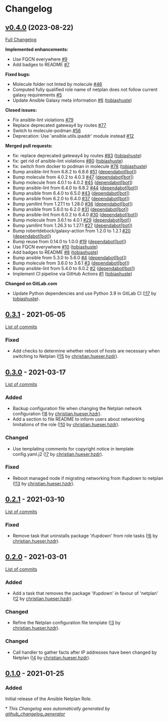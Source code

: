# Changelog

## [v0.4.0](https://github.com/hifis-net/ansible-role-netplan/tree/v0.4.0) (2023-08-22)

[Full Changelog](https://github.com/hifis-net/ansible-role-netplan/compare/v0.3.1...v0.4.0)

**Implemented enhancements:**

- Use FQCN everywhere [\#9](https://github.com/hifis-net/ansible-role-netplan/issues/9)
- Add badges to README [\#7](https://github.com/hifis-net/ansible-role-netplan/issues/7)

**Fixed bugs:**

- Molecule folder not linted by molecule [\#46](https://github.com/hifis-net/ansible-role-netplan/issues/46)
- Computed fully qualified role name of netplan does not follow current galaxy requirements [\#5](https://github.com/hifis-net/ansible-role-netplan/issues/5)
- Update Ansible Galaxy meta information [\#6](https://github.com/hifis-net/ansible-role-netplan/pull/6) ([tobiashuste](https://github.com/tobiashuste))

**Closed issues:**

- Fix ansible-lint violations [\#79](https://github.com/hifis-net/ansible-role-netplan/issues/79)
- Replace deprecated gateway4 by routes [\#77](https://github.com/hifis-net/ansible-role-netplan/issues/77)
- Switch to molecule-podman [\#56](https://github.com/hifis-net/ansible-role-netplan/issues/56)
- Deprecation: Use 'ansible.utils.ipaddr' module instead [\#12](https://github.com/hifis-net/ansible-role-netplan/issues/12)

**Merged pull requests:**

- fix: replace deprecated gateway4 by routes [\#83](https://github.com/hifis-net/ansible-role-netplan/pull/83) ([tobiashuste](https://github.com/tobiashuste))
- fix: get rid of ansible-lint violations [\#80](https://github.com/hifis-net/ansible-role-netplan/pull/80) ([tobiashuste](https://github.com/tobiashuste))
- fix: switch from docker to podman in molecule [\#78](https://github.com/hifis-net/ansible-role-netplan/pull/78) ([tobiashuste](https://github.com/tobiashuste))
- Bump ansible-lint from 6.8.2 to 6.8.6 [\#51](https://github.com/hifis-net/ansible-role-netplan/pull/51) ([dependabot[bot]](https://github.com/apps/dependabot))
- Bump molecule from 4.0.2 to 4.0.3 [\#47](https://github.com/hifis-net/ansible-role-netplan/pull/47) ([dependabot[bot]](https://github.com/apps/dependabot))
- Bump molecule from 4.0.1 to 4.0.2 [\#45](https://github.com/hifis-net/ansible-role-netplan/pull/45) ([dependabot[bot]](https://github.com/apps/dependabot))
- Bump ansible-lint from 6.4.0 to 6.8.2 [\#44](https://github.com/hifis-net/ansible-role-netplan/pull/44) ([dependabot[bot]](https://github.com/apps/dependabot))
- Bump ansible from 6.4.0 to 6.5.0 [\#43](https://github.com/hifis-net/ansible-role-netplan/pull/43) ([dependabot[bot]](https://github.com/apps/dependabot))
- Bump ansible from 6.2.0 to 6.4.0 [\#37](https://github.com/hifis-net/ansible-role-netplan/pull/37) ([dependabot[bot]](https://github.com/apps/dependabot))
- Bump yamllint from 1.27.1 to 1.28.0 [\#36](https://github.com/hifis-net/ansible-role-netplan/pull/36) ([dependabot[bot]](https://github.com/apps/dependabot))
- Bump ansible from 5.6.0 to 6.2.0 [\#31](https://github.com/hifis-net/ansible-role-netplan/pull/31) ([dependabot[bot]](https://github.com/apps/dependabot))
- Bump ansible-lint from 6.0.2 to 6.4.0 [\#30](https://github.com/hifis-net/ansible-role-netplan/pull/30) ([dependabot[bot]](https://github.com/apps/dependabot))
- Bump molecule from 3.6.1 to 4.0.1 [\#29](https://github.com/hifis-net/ansible-role-netplan/pull/29) ([dependabot[bot]](https://github.com/apps/dependabot))
- Bump yamllint from 1.26.3 to 1.27.1 [\#27](https://github.com/hifis-net/ansible-role-netplan/pull/27) ([dependabot[bot]](https://github.com/apps/dependabot))
- Bump robertdebock/galaxy-action from 1.2.0 to 1.2.1 [\#20](https://github.com/hifis-net/ansible-role-netplan/pull/20) ([dependabot[bot]](https://github.com/apps/dependabot))
- Bump reuse from 0.14.0 to 1.0.0 [\#19](https://github.com/hifis-net/ansible-role-netplan/pull/19) ([dependabot[bot]](https://github.com/apps/dependabot))
- Use FQCN everywhere [\#10](https://github.com/hifis-net/ansible-role-netplan/pull/10) ([tobiashuste](https://github.com/tobiashuste))
- Add badges to README [\#8](https://github.com/hifis-net/ansible-role-netplan/pull/8) ([tobiashuste](https://github.com/tobiashuste))
- Bump ansible from 5.3.0 to 5.6.0 [\#4](https://github.com/hifis-net/ansible-role-netplan/pull/4) ([dependabot[bot]](https://github.com/apps/dependabot))
- Bump molecule from 3.6.0 to 3.6.1 [\#3](https://github.com/hifis-net/ansible-role-netplan/pull/3) ([dependabot[bot]](https://github.com/apps/dependabot))
- Bump ansible-lint from 5.4.0 to 6.0.2 [\#2](https://github.com/hifis-net/ansible-role-netplan/pull/2) ([dependabot[bot]](https://github.com/apps/dependabot))
- Implement CI pipeline via GitHub Actions [\#1](https://github.com/hifis-net/ansible-role-netplan/pull/1) ([tobiashuste](https://github.com/tobiashuste))

**Changed on GitLab.com**

- Update Python dependencies and use Python 3.9 in GitLab CI
  ([!17](https://gitlab.com/hifis/ansible/netplan-role/-/merge_requests/17)
  by [tobiashuste](https://gitlab.com/tobiashuste)).

## [0.3.1](https://gitlab.com/hifis/ansible/netplan-role/-/releases/v0.3.1) - 2021-05-05

[List of commits](https://gitlab.com/hifis/ansible/netplan-role/-/compare/v0.3.0...v0.3.1)

### Fixed

- Add checks to determine whether reboot of hosts are necessary when switching to Netplan
  ([!15](https://gitlab.com/hifis/ansible/netplan-role/-/merge_requests/15)
  by [christian.hueser.hzdr](https://gitlab.com/christian.hueser.hzdr)).

## [0.3.0](https://gitlab.com/hifis/ansible/netplan-role/-/releases/v0.3.0) - 2021-03-17

[List of commits](https://gitlab.com/hifis/ansible/netplan-role/-/compare/v0.2.1...v0.3.0)

### Added

- Backup configuration file when changing the Netplan network configuration
  ([!8](https://gitlab.com/hifis/ansible/netplan-role/-/merge_requests/8)
  by [christian.hueser.hzdr](https://gitlab.com/christian.hueser.hzdr)).
- Add a section to file README to inform users about networking limitations of the role
  ([!10](https://gitlab.com/hifis/ansible/netplan-role/-/merge_requests/10)
  by [christian.hueser.hzdr](https://gitlab.com/christian.hueser.hzdr)).
  
### Changed

- Use templating comments for copyright notice in template config.yaml.j2
  ([!7](https://gitlab.com/hifis/ansible/netplan-role/-/merge_requests/7)
  by [christian.hueser.hzdr](https://gitlab.com/christian.hueser.hzdr)).

### Fixed

- Reboot managed node if migrating networking from ifupdown to netplan
  ([!13](https://gitlab.com/hifis/ansible/netplan-role/-/merge_requests/13)
  by [christian.hueser.hzdr](https://gitlab.com/christian.hueser.hzdr)).

## [0.2.1](https://gitlab.com/hifis/ansible/netplan-role/-/releases/v0.2.1) - 2021-03-10

[List of commits](https://gitlab.com/hifis/ansible/netplan-role/-/compare/v0.2.0...v0.2.1)

### Fixed

- Remove task that uninstalls package 'ifupdown' from role tasks
  ([!6](https://gitlab.com/hifis/ansible/netplan-role/-/merge_requests/6)
  by [christian.hueser.hzdr](https://gitlab.com/christian.hueser.hzdr)).

## [0.2.0](https://gitlab.com/hifis/ansible/netplan-role/-/releases/v0.2.0) - 2021-03-01

[List of commits](https://gitlab.com/hifis/ansible/netplan-role/-/compare/v0.1.0...v0.2.0)

### Added

- Add a task that removes the package 'ifupdown' in favour of 'netplan'
  ([!2](https://gitlab.com/hifis/ansible/netplan-role/-/merge_requests/2)
  by [christian.hueser.hzdr](https://gitlab.com/christian.hueser.hzdr)).

### Changed

- Refine the Netplan configuration file template
  ([!3](https://gitlab.com/hifis/ansible/netplan-role/-/merge_requests/3)
  by [christian.hueser.hzdr](https://gitlab.com/christian.hueser.hzdr)).

### Changed

- Call handler to gather facts after IP addresses have been changed by Netplan
  ([!4](https://gitlab.com/hifis/ansible/netplan-role/-/merge_requests/4)
  by [christian.hueser.hzdr](https://gitlab.com/christian.hueser.hzdr)).

## [0.1.0](https://gitlab.com/hifis/ansible/netplan-role/-/releases/v0.1.0) - 2021-01-25

### Added

Initial release of the Ansible Netplan Role.


\* *This Changelog was automatically generated by [github_changelog_generator](https://github.com/github-changelog-generator/github-changelog-generator)*
